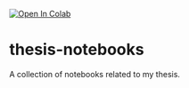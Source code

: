[#colab-badge]: https://img.shields.io/static/v1?label=&message=Open%20in%20Colab&color=1182c2&labelColor=grey&style=flat&logo=googlecolab
[![Open In Colab][#colab-badge]](https://colab.research.google.com/github/Da3dalu2/thesis-notebooks/blob/main/notebooks/ntsb_incidents.ipynb)

# thesis-notebooks
A collection of notebooks related to my thesis.
